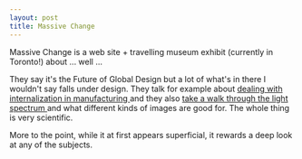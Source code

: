 ```yaml
---
layout: post
title: Massive Change 
---
```



Massive Change is a web site + travelling museum exhibit (currently in Toronto!) about ... well ... 

They say it's the Future of Global Design but a lot of what's in there I wouldn't say falls under design. They talk for example about <a href="http://www.massivechange.com/man_01.html">dealing with internalization in manufacturing </a>and they also <a href="http://www.massivechange.com/img_01.html">take a walk through the light spectrum </a>and what different kinds of images are good for. The whole thing is very scientific. 

More to the point, while it at first appears superficial, it rewards a deep look at any of the subjects.

